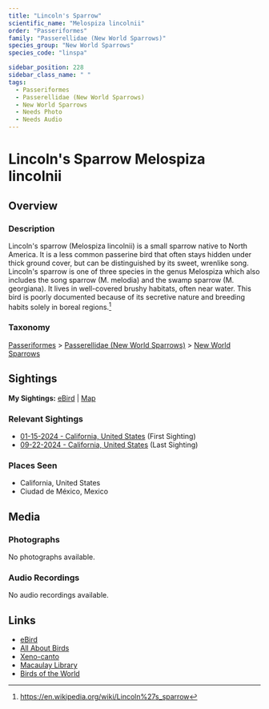 ```yaml
---
title: "Lincoln's Sparrow"
scientific_name: "Melospiza lincolnii"
order: "Passeriformes"
family: "Passerellidae (New World Sparrows)"
species_group: "New World Sparrows"
species_code: "linspa"

sidebar_position: 228
sidebar_class_name: " "
tags: 
  - Passeriformes
  - Passerellidae (New World Sparrows)
  - New World Sparrows
  - Needs Photo
  - Needs Audio
---
```


# Lincoln's Sparrow <span className='sci_name'>Melospiza lincolnii</span>

## Overview

### Description
Lincoln's sparrow (Melospiza lincolnii) is a small sparrow native to North America. It is a less common passerine bird that often stays hidden under thick ground cover, but can be distinguished by its sweet, wrenlike song. Lincoln's sparrow is one of three species in the genus Melospiza which also includes the song sparrow (M. melodia) and the swamp sparrow (M. georgiana). It lives in well-covered brushy habitats, often near water. This bird is poorly documented because of its secretive nature and breeding habits solely in boreal regions.[^1]

[^1]: https://en.wikipedia.org/wiki/Lincoln%27s_sparrow

### Taxonomy
[Passeriformes](/tags/passeriformes) > [Passerellidae (New World Sparrows)](/tags/passerellidae-new-world-sparrows) > [New World Sparrows](/tags/new-world-sparrows)


## Sightings

**My Sightings:** [eBird](https://ebird.org/lifelist?r=world&time=life&spp=linspa) | [Map](/map?species_code=linspa)

### Relevant Sightings

* [01-15-2024 - California, United States](https://ebird.org/checklist/S159001730) (First Sighting)
* [09-22-2024 - California, United States](https://ebird.org/checklist/S196121721) (Last Sighting)

### Places Seen

* California, United States
* Ciudad de México, Mexico



## Media
### Photographs
No photographs available.

### Audio Recordings
No audio recordings available.

## Links
* [eBird](https://ebird.org/species/linspa) 
* [All About Birds](https://www.allaboutbirds.org/guide/linspa) 
* [Xeno-canto](https://www.xeno-canto.org/species/melospiza-lincolnii) 
* [Macaulay Library](https://search.macaulaylibrary.org/catalog?taxonCode=linspa&sort=rating_rank_desc)
* [Birds of the World](https://birdsoftheworld.org/bow/species/linspa)
